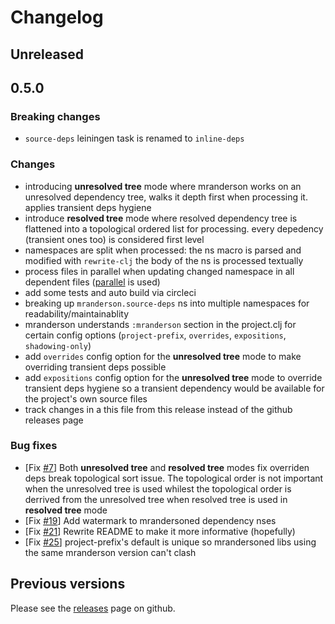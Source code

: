 # Changelog

## Unreleased

## 0.5.0

### Breaking changes

- `source-deps` leiningen task is renamed to `inline-deps`

### Changes

- introducing **unresolved tree** mode where mranderson works on an unresolved dependency tree, walks it depth first when processing it. applies transient deps hygiene
- introduce **resolved tree** mode where resolved dependency tree is flattened into a topological ordered list for processing. every depedency (transient ones too) is considered first level
- namespaces are split when processed: the ns macro is parsed and modified with `rewrite-clj` the body of the ns is processed textually
- process files in parallel when updating changed namespace in all dependent files ([parallel](https://github.com/reborg/parallel) is used)
- add some tests and auto build via circleci
- breaking up `mranderson.source-deps` ns into multiple namespaces for readability/maintainablity
- mranderson understands `:mranderson` section in the project.clj for certain config options (`project-prefix`, `overrides`, `expositions`, `shadowing-only`)
- add `overrides` config option for the **unresolved tree** mode to make overriding transient deps possible
- add `expositions` config option for the **unresolved tree** mode to override transient deps hygiene so a transient dependency would be available for the project's own source files
- track changes in a this file from this release instead of the github releases page

### Bug fixes
- [Fix [#7](https://github.com/benedekfazekas/mranderson/issues/7)] Both **unresolved tree** and **resolved tree** modes fix overriden deps break topological sort issue. The topological order is not important when the unresolved tree is used whilest the topological order is derrived from the unresolved tree when resolved tree is used in **resolved tree** mode
- [Fix [#19](https://github.com/benedekfazekas/mranderson/issues/19)] Add watermark to mrandersoned dependency nses
- [Fix [#21](https://github.com/benedekfazekas/mranderson/issues/21)] Rewrite README to make it more informative (hopefully)
- [Fix [#25](https://github.com/benedekfazekas/mranderson/issues/25)] project-prefix's default is unique so mrandersoned libs using the same mranderson version can't clash

## Previous versions

Please see the [releases](https://github.com/benedekfazekas/mranderson/releases) page on github.
